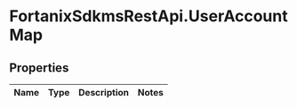 # FortanixSdkmsRestApi.UserAccountMap

## Properties
Name | Type | Description | Notes
------------ | ------------- | ------------- | -------------


